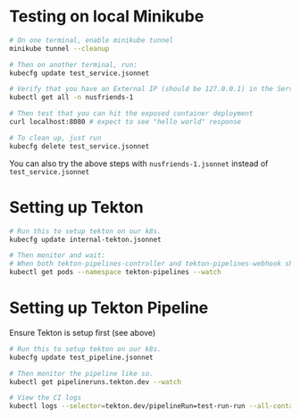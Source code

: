 # Testing on local Minikube

```bash
# On one terminal, enable minikube tunnel
minikube tunnel --cleanup

# Then on another terminal, run:
kubecfg update test_service.jsonnet

# Verify that you have an External IP (should be 127.0.0.1) in the Service created
kubectl get all -n nusfriends-1

# Then test that you can hit the exposed container deployment
curl localhost:8080 # expect to see "hello world" response

# To clean up, just run
kubecfg delete test_service.jsonnet
```

You can also try the above steps with `nusfriends-1.jsonnet` instead of `test_service.jsonnet`

# Setting up Tekton

```bash
# Run this to setup tekton on our k8s.
kubecfg update internal-tekton.jsonnet

# Then monitor and wait:
# When both tekton-pipelines-controller and tekton-pipelines-webhook show 1/1 under the READY column, the setup is done.
kubectl get pods --namespace tekton-pipelines --watch

```

# Setting up Tekton Pipeline
Ensure Tekton is setup first (see above)

```bash
# Run this to setup tekton on our k8s.
kubecfg update test_pipeline.jsonnet

# Then monitor the pipeline like so.
kubectl get pipelineruns.tekton.dev --watch

# View the CI logs
kubectl logs --selector=tekton.dev/pipelineRun=test-run-run --all-containers -f --max-log-requests=8
```
